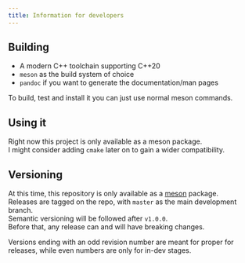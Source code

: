 ```yaml
---
title: Information for developers
---
```


## Building

- A modern C++ toolchain supporting C++20
- `meson` as the build system of choice
- `pandoc` if you want to generate the documentation/man pages

To build, test and install it you can just use normal meson commands.

## Using it

Right now this project is only available as a meson package.  
I might consider adding `cmake` later on to gain a wider compatibility.

## Versioning

At this time, this repository is only available as a [meson](https://mesonbuild.com/) package.  
Releases are tagged on the repo, with `master` as the main development branch.  
Semantic versioning will be followed after `v1.0.0`.  
Before that, any release can and will have breaking changes.

Versions ending with an odd revision number are meant for proper for releases, while even numbers are only for in-dev stages.
